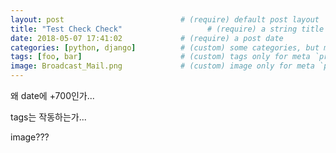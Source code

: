```yaml
---
layout: post                          # (require) default post layout
title: "Test Check Check"                   # (require) a string title
date: 2018-05-07 17:41:02             # (require) a post date
categories: [python, django]          # (custom) some categories, but makesure these categories already exists inside path of `category/`
tags: [foo, bar]                      # (custom) tags only for meta `property="article:tag"`
image: Broadcast_Mail.png             # (custom) image only for meta `property="og:image"`, save your image inside path of `static/img/_posts`
---
```



왜 date에 +700인가...  


tags는 작동하는가...


image???
